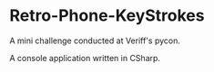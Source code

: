 # Retro-Phone-KeyStrokes
A mini challenge conducted at Veriff's pycon.

A console application written in CSharp. 
